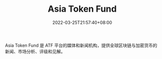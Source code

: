 ﻿---
weight: 
title: "Asia Token Fund"
description: "Asia Token Fund 是 ATF 平台的媒体和新闻机构，提供全球区块链与加密货币的新闻、市场分析、评级和见解"
date: 2022-03-25T21:57:40+08:00
lastmod: 2022-03-25T16:45:40+08:00
draft: false
authors: ["Metabd"]
featuredImage: "asia-token-fund.jpg"
link: ""
tags: ["元宇宙资讯","Asia Token Fund"]
categories: ["navigation"]
navigation: ["元宇宙资讯"]
lightgallery: true
toc: true
pinned: false
recommend: false
recommend1: false
---
Asia Token Fund 是 ATF 平台的媒体和新闻机构，提供全球区块链与加密货币的新闻、市场分析、评级和见解。
